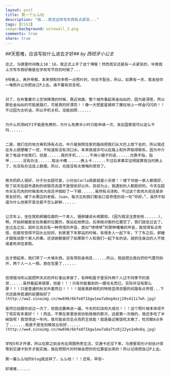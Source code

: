 ```yaml
---
layout: post
title: 第一个么么哒
description: "嘛...感觉这样写东西有点紧张..."
tags: [CSS3]
image:background: witewall_3.png
comments: true
share: true
---
```

##天惹噜，应该写些什么进去才好##
*by 西班牙小公主*

    总之，马德里时间晚上10：16，我正式上手了这个博客！然而其实还是有一点紧张的，毕竟我上次写东西好像是在学校写节目的时候了...      
                    
    9号晚上，离开帝都，本来想和你多照一点照片的，你总不配合，所以，如果有一天，我发给你一堆照片让你把自己P上去，请不要有怨言呢。
    

    对了，在布鲁塞尔上空快降落的时候，靠近地面，整个城市看起来金灿灿的，因为是深夜，所以那些金灿灿的可能是路灯，可是真的好漂亮！！像一大把星星揉碎了撒在地上一样金闪闪的！！不过因为太听话，所以手机关机，没能拍照......
    

    为什么机场WIFI不能是免费的，为什么免费半小时只能申请一次，发达国家就可以这么干吗......
    

    二是，我们住的地方离机场有点远，中介是按照住家的路线把我们从大巴上放下去的，所以我还在车上顺便睡了一觉，不知道有没有流口水。本来我或许可以在路上和外界取得联系，因为中介发了电话卡给我们，但是......我的手机......不用小镊子的话......光靠手指，指甲......没有办法......取出卡槽......换上卡......不过后来事实证明就算我当时换上了，也没有办法连上数据。所以，也就没有太懊悔的感觉了。
    

    房东奶奶人很好，孙子孙女超可爱，小孙女Carla简直就是小天使！！楼下邻居一家人都很好，除了前天在超市遇到的收银员态度不是很友好以外，目前为止，我遇到的人都挺好的。今天在超市买五花肉的时候卖肉大叔还冲我眨了一下眼......虽然有点违和，不过这个卖肉大叔还是非常友好的。楼下水果店的老板，Juan，每次见到我们都会口音奇怪的说一句“你好。”，虽然不知道为什么他家芹菜总是不怎么新鲜......
    

    公交车上，坐在我和郝婕后面的一个男人，据郝婕说长相猥琐，(因为我没注意到他......),啊，开始郝婕是坐在倒着的位置的，我站在她旁边，后来她对面的位置空了，我们就坐过去了。坐过去之后，就听见背后有一种奇怪的声音，类似“啧啧啧”的那种嘬嘴的声音，我觉得有点奇怪，但直觉觉得不回头比较好。到家里下车那站的时候，有很多人一起下车，下了车之后，郝婕才跟我说那个男人的事。还说她都做好了如果那个人和我们一起下车的话，就抓住身边的人不放或者死命往家跑。
    

    这才想起来，我们带了一大堆东西，没有带防身用具......所以，我就把云南白药的气雾剂拆开，两个人一人一瓶，放在包里了......
    

    觉得很冷所以就把昨天买的开衫拿出来穿了，有种和屋子里另外两个人过不同季节的感觉......虽然看起来很厚，但是！！！只有你能看到的一圈毛毛而已，实际并没有那么厚！！！只是普通的秋天外套而已！！！！就是美颜相机的特效显得衣服的纹路有点奇怪...下次还是用普通的前置拍好了
    (http://ww2.sinaimg.cn/mw690/6bfe8f1bgw1ew7a8eg4ozj20s411i7wh.jpg)
    
    虽然已经跟你说过一次了，但我还要再说一遍，今天的红烧肉大成功！！！这个照片根本体现不了现实有多美好！！！而且，不算在家里爸爸协助我做的那次，这是第一次做的，我还多吃了半碗饭呢！我觉得这一年内，我可能会完全点亮药王技能！就是最近晚饭吃太晚了，吃完都8点多了.......我是不是告别晚饭比较好......
    (http://ww4.sinaimg.cn/mw690/6bfe8f1bgw1ew7a8a7tz8j22yo1o0x6q.jpg)
    

    学校5号才开课，所以在那之前会先在周围熟悉生活，交通卡还没下来，马德里观光计划估计得等到交通卡到手才能实施，我在照照片的时候会把你的位置留出来的！所以记得把自己P上去。
    
    第一篇么么哒的blog就这样了，么么哒！！！还有，早安~
    
    好艰难......
